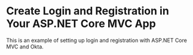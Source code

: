 # Create Login and Registration in Your ASP.NET Core MVC App

This is an example of setting up login and registration with ASP.NET Core MVC and Okta.
